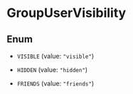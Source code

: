 

# GroupUserVisibility

## Enum


* `VISIBLE` (value: `"visible"`)

* `HIDDEN` (value: `"hidden"`)

* `FRIENDS` (value: `"friends"`)



